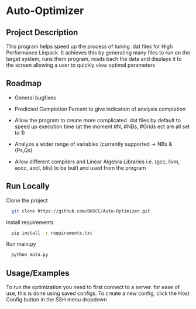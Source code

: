 
# Auto-Optimizer

## Project Description
This program helps speed up the process of tuning .dat files for High Performance Linpack.
It achieves this by generating many files to run on the target system, runs them program,
reads bach the data and displays it to the screen allowing a user to quickly view optimal
parameters




## Roadmap

- General bugfixes

- Predicted Completion Percent to give indication of analysis completion

- Allow the program to create more complicated .dat files by default to speed up execution time (at the moment #N, #NBs, #Grids ect are all set to 1)

- Analyze a wider range of variables (currently supported -> NBs & (Ps,Qs)

- Allow different compilers and Linear Algebra Libraries i.e. (gcc, llvm, aocc, aocl, blis) to be built and used from the program






## Run Locally

Clone the project

```bash
  git clone https://github.com/DUSCC/Auto-Optimizer.git
```

Install requirements

```bash
  pip install -r requirements.txt
```

Run main.py

```bash
  python main.py
```


## Usage/Examples

To run the optimization you need to first connect to a server. for ease of use, this is done using saved configs. To create a new config, click the Host Config button in the SSH menu dropdown

